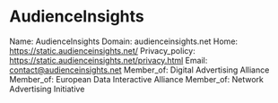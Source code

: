 
# AudienceInsights

Name: AudienceInsights
Domain: audienceinsights.net
Home: https://static.audienceinsights.net/
Privacy_policy: https://static.audienceinsights.net/privacy.html
Email: contact@audienceinsights.net
Member_of: Digital Advertising Alliance
Member_of: European Data Interactive Alliance
Member_of: Network Advertising Initiative
